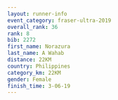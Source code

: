 ```yaml
---
layout: runner-info 
event_category: fraser-ultra-2019 
overall_rank: 36
rank: 8
bib: 2272
first_name: Norazura
last_name: A Wahab
distance: 22KM
country: Philippines
category_km: 22KM
gender: Female
finish_time: 3-06-19
---
```

